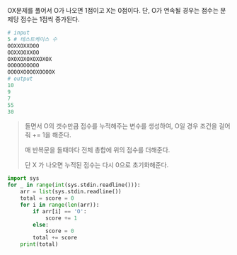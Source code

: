 OX문제를 풀어서 O가 나오면 1점이고 X는 0점이다. 단, O가 연속될 경우는 점수는 문제당 점수는 1점씩 증가된다.

```python
# input
5 # 테스트케이스 수
OOXXOXXOOO
OOXXOOXXOO
OXOXOXOXOXOXOX
OOOOOOOOOO
OOOOXOOOOXOOOOX
# output
10
9
7
55
30
```

> 돌면서 O의 갯수만큼 점수를 누적해주는 변수를 생성하여, O일 경우 조건을 걸어줘 += 1을 해준다.
>
> 매 반복문을 돌때마다 전체 총합에 위의 점수를 더해준다.
>
> 단 X 가 나오면 누적된 점수는 다시 0으로 초기화해준다.



```python
import sys
for _ in range(int(sys.stdin.readline())):
    arr = list(sys.stdin.readline())
    total = score = 0
    for i in range(len(arr)):
        if arr[i] == 'O':
            score += 1
        else:
            score = 0
        total += score
    print(total)
```

